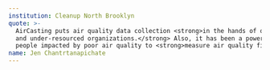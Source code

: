 ```yaml
---
institution: Cleanup North Brooklyn
quote: >-
  AirCasting puts air quality data collection <strong>in the hands of ordinary people
  and under-resourced organizations.</strong> Also, it has been a powerful experience for
  people impacted by poor air quality to <strong>measure air quality first hand.</strong>
name: Jen Chantrtanapichate
---
```

